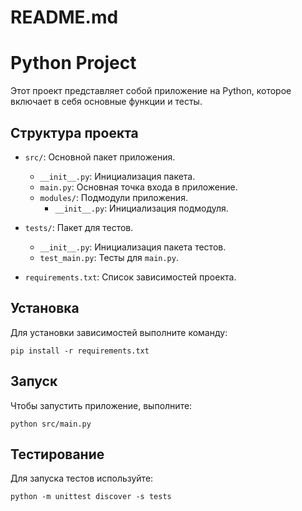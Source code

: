 # README.md

# Python Project

Этот проект представляет собой приложение на Python, которое включает в себя основные функции и тесты.

## Структура проекта

- `src/`: Основной пакет приложения.
  - `__init__.py`: Инициализация пакета.
  - `main.py`: Основная точка входа в приложение.
  - `modules/`: Подмодули приложения.
    - `__init__.py`: Инициализация подмодуля.

- `tests/`: Пакет для тестов.
  - `__init__.py`: Инициализация пакета тестов.
  - `test_main.py`: Тесты для `main.py`.

- `requirements.txt`: Список зависимостей проекта.

## Установка

Для установки зависимостей выполните команду:

```
pip install -r requirements.txt
```

## Запуск

Чтобы запустить приложение, выполните:

```
python src/main.py
```

## Тестирование

Для запуска тестов используйте:

```
python -m unittest discover -s tests
```